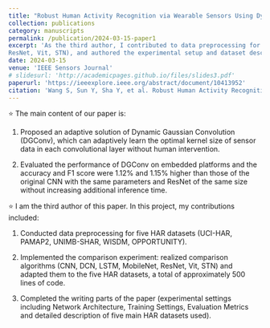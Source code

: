 ```yaml
---
title: "Robust Human Activity Recognition via Wearable Sensors Using Dynamic Gaussian Kernel Learning"
collection: publications
category: manuscripts
permalink: /publication/2024-03-15-paper1
excerpt: 'As the third author, I contributed to data preprocessing for five HAR datasets (UCI-HAR, PAMAP2, UNIMB-SHAR, WISDM, OPPORTUNITY), implemented comparative experiments using seven deep learning models (CNN, DCN, LSTM, MobileNet,
ResNet, Vit, STN), and authored the experimental setup and dataset description sections of the paper.'
date: 2024-03-15
venue: 'IEEE Sensors Journal'
# slidesurl: 'http://academicpages.github.io/files/slides3.pdf'
paperurl: 'https://ieeexplore.ieee.org/abstract/document/10413952'
citation: 'Wang S, Sun Y, Sha Y, et al. Robust Human Activity Recognition via Wearable Sensors Using Dynamic Gaussian Kernel Learning[J]. IEEE Sensors Journal, 2024.'
---
```


⭐ The main content of our paper is:

  1. Proposed an adaptive solution of Dynamic Gaussian Convolution (DGConv), which can adaptively learn the optimal kernel size of sensor data in each convolutional layer without human intervention.  

  2. Evaluated the performance of DGConv on embedded platforms and the accuracy and F1 score were 1.12% and 1.15% higher than those of the original CNN with the same parameters and ResNet of the same size without increasing additional inference time.  

⭐ I am the third author of this paper. In this project, my contributions included:

  1. Conducted data preprocessing for five HAR datasets (UCI-HAR, PAMAP2, UNIMB-SHAR, WISDM, OPPORTUNITY).  

  2. Implemented the comparison experiment: realized comparison algorithms (CNN, DCN, LSTM, MobileNet, ResNet, Vit, STN) and adapted them to the five HAR datasets, a total of approximately 500 lines of code.

  3. Completed the writing parts of the paper (experimental settings including Network Architecture, Training Settings, Evaluation Metrics and detailed description of five main HAR datasets used).
